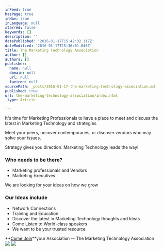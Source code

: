 ```yaml
---
inFeed: true
hasPage: true
inNav: true
inLanguage: null
starred: false
keywords: []
description: ''
datePublished: '2016-01-17T15:42:32.117Z'
dateModified: '2016-01-17T15:36:01.646Z'
title: The Marketing Technology Association
author: []
authors: []
publisher:
  name: null
  domain: null
  url: null
  favicon: null
sourcePath: _posts/2016-01-17-the-marketing-technology-association.md
published: true
url: the-marketing-technology-association/index.html
_type: Article

---
```

It's time for Marketing Professionals to have a place to meet and discuss the latest in Marketing Technology and strategies.

Meet your peers, uncover contemporaries, or discover vendors who may solve your issues.

Strategy gives you direction. Marketing Technology leads the way!

### Who needs to be there?

* Marketing professionals and Vendors
* Marketing Executives

We are looking for your ideas on how we grow

### Our Ideas include

* Network Connections
* Training and Education
* Discover the latest in Marketing Technology thoughts and Ideas       
* Come Listen to World-class speakers
* We want to be your trusted resource

**[Come Join][0]**your Association -- The Marketing Technology Association
![](https://the-grid-user-content.s3-us-west-2.amazonaws.com/a5d94fb7-e196-4470-95d5-3e4ecd8d0f34.jpg)
![](https://the-grid-user-content.s3-us-west-2.amazonaws.com/9fd38c7f-c68f-4178-849e-7d77224cc9dd.jpg)

[0]: http://www.mktac.com/register